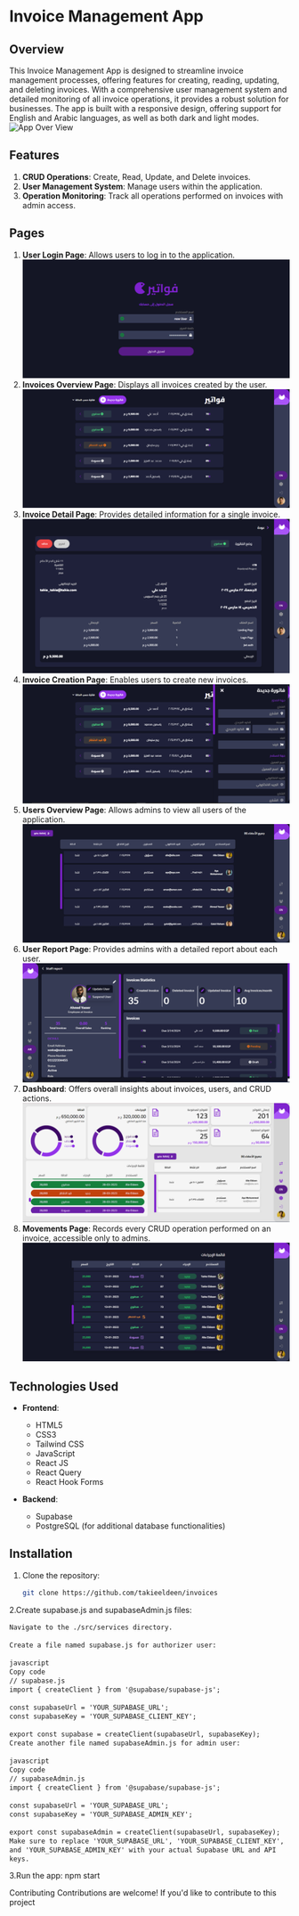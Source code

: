 # Invoice Management App

## Overview

This Invoice Management App is designed to streamline invoice management processes, offering features for creating, reading, updating, and deleting invoices. With a comprehensive user management system and detailed monitoring of all invoice operations, it provides a robust solution for businesses. The app is built with a responsive design, offering support for English and Arabic languages, as well as both dark and light modes.
![App Over View](./Final_Screens/Linkedin_Post.png)

## Features

1. **CRUD Operations**: Create, Read, Update, and Delete invoices.
2. **User Management System**: Manage users within the application.
3. **Operation Monitoring**: Track all operations performed on invoices with admin access.

## Pages

1. **User Login Page**: Allows users to log in to the application.
   ![User Login Page](./Final_Screens/02.ar-dark.png)
2. **Invoices Overview Page**: Displays all invoices created by the user.
   ![Invoices Overview Page](./Final_Screens/03.ar-dark.png)
3. **Invoice Detail Page**: Provides detailed information for a single invoice.
   ![Invoice Detail Page](./Final_Screens/04.ar-dark.png)
4. **Invoice Creation Page**: Enables users to create new invoices.
   ![Invoice Creation Page](./Final_Screens/06.ar-dark.png)
5. **Users Overview Page**: Allows admins to view all users of the application.
   ![Users Overview Page](./Final_Screens/07.ar-dark.png)
6. **User Report Page**: Provides admins with a detailed report about each user.
   ![User Report Page](./Final_Screens/09.en-dark.png)
7. **Dashboard**: Offers overall insights about invoices, users, and CRUD actions.
   ![Dashboard](./Final_Screens/11.ar-light.png)
8. **Movements Page**: Records every CRUD operation performed on an invoice, accessible only to admins.
   ![Movements Page](./Final_Screens/12.ar-dark.png)

## Technologies Used

- **Frontend**:

  - HTML5
  - CSS3
  - Tailwind CSS
  - JavaScript
  - React JS
  - React Query
  - React Hook Forms

- **Backend**:
  - Supabase
  - PostgreSQL (for additional database functionalities)

## Installation

1. Clone the repository:

   ```bash
   git clone https://github.com/takieeldeen/invoices
   ```

2.Create supabase.js and supabaseAdmin.js files:

    Navigate to the ./src/services directory.

    Create a file named supabase.js for authorizer user:

    javascript
    Copy code
    // supabase.js
    import { createClient } from '@supabase/supabase-js';

    const supabaseUrl = 'YOUR_SUPABASE_URL';
    const supabaseKey = 'YOUR_SUPABASE_CLIENT_KEY';

    export const supabase = createClient(supabaseUrl, supabaseKey);
    Create another file named supabaseAdmin.js for admin user:

    javascript
    Copy code
    // supabaseAdmin.js
    import { createClient } from '@supabase/supabase-js';

    const supabaseUrl = 'YOUR_SUPABASE_URL';
    const supabaseKey = 'YOUR_SUPABASE_ADMIN_KEY';

    export const supabaseAdmin = createClient(supabaseUrl, supabaseKey);
    Make sure to replace 'YOUR_SUPABASE_URL', 'YOUR_SUPABASE_CLIENT_KEY', and 'YOUR_SUPABASE_ADMIN_KEY' with your actual Supabase URL and API keys.

3.Run the app:
npm start

Contributing
Contributions are welcome! If you'd like to contribute to this project
